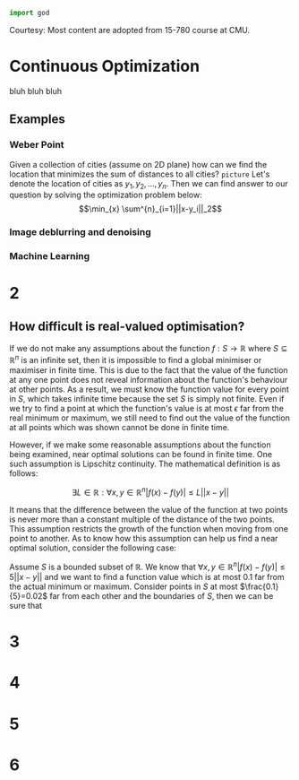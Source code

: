 ```python
import god
```
Courtesy: Most content are adopted from 15-780 course at CMU.
# Continuous Optimization
bluh bluh bluh

## Examples

### Weber Point

Given a collection of cities (assume on 2D plane) how can we find the location that minimizes the sum of distances to all cities?
`picture`
Let's denote the location of cities as $y_1, y_2, ..., y_n$.
Then we can find answer to our question by solving the optimization problem below:
$$\min_{x} \sum^{n}_{i=1}||x-y_i||_2$$

### Image deblurring and denoising

### Machine Learning

# 2

## How difficult is real-valued optimisation?

If we do not make any assumptions about the function $f:S\rightarrow\mathbb{R}$ where $S\subseteq\mathbb{R}^n$ is an infinite set, then it is impossible to find a global minimiser or maximiser in finite time. This is due to the fact that the value of the function at any one point does not reveal information about the function's behaviour at other points. As a result, we must know the function value for every point in $S$, which takes infinite time because the set $S$ is simply not finite. Even if we try to find a point at which the function's value is at most  $\epsilon$ far from the real minimum or maximum, we still need to find out the value of the function at all points which was shown cannot be done in finite time.

However, if we make some reasonable assumptions about the function being examined, near optimal solutions can be found in finite time. One such assumption is Lipschitz continuity. The mathematical definition is as follows:

$$\exists L\in\mathbb{R}:\forall x,y\in\mathbb{R}^n|f(x)-f(y)|\le L||x-y||$$

It means that the difference between the value of the function at two points is never more than a constant multiple of the distance of the two points. This assumption restricts the growth of the function when moving from one point to another. As to know how this assumption can help us find a near optimal solution, consider the following case:

Assume $S$ is a bounded subset of $\mathbb{R}$. We know that $\forall x,y\in\mathbb{R}^n|f(x)-f(y)|\le 5||x-y||$ and we want to find a function value which is at most $0.1$ far from the actual minimum or maximum. Consider points in $S$ at most $\frac{0.1}{5}=0.02$ far from each other and the boundaries of $S$, then we can be sure that 

# 3

# 4

# 5

# 6
<!--stackedit_data:
eyJoaXN0b3J5IjpbLTEzOTUxMjk3MjAsLTIwOTExMzcxNTMsLT
cxNDI3OTM4MiwtOTU2MTUxMDUyLC0xMTUwMDAwMTgzLC05MTE4
MjE3NjcsMTk3NDA5NjU5OSwtMTM4NTcwMDQ4OCwxNzg5MzkxMz
M1LC02MjUyNTAxNjQsMTY1OTAxNDY4MywtOTQ4NTQ2NjEsNTU5
OTk4NDg0LC0xMTgxMTY4NDI4LDIwMDc5NTE5MDAsLTE3MzU5NT
k1MjksLTE0MjEwODYwMjJdfQ==
-->